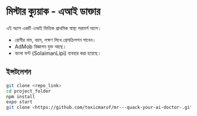 # মিস্টার ক্যুয়াক - এআই ডাক্তার

এই অ্যাপ একটি এআই ভিত্তিক প্রাথমিক স্বাস্থ্য পরামর্শ অ্যাপ।
- রোগীর নাম, বয়স, লক্ষণ লিখে প্রেসক্রিপশন পাবেন।
- AdMob বিজ্ঞাপন যুক্ত আছে।
- বাংলা ফন্ট (SolaimanLipi) ব্যবহার করা হয়েছে।

## ইন্সটলেশন
```bash
git clone <repo_link>
cd project_folder
npm install
expo start
git clone <https://github.com/toxicmaruf/mr---quack-your-ai-doctor-.git>
